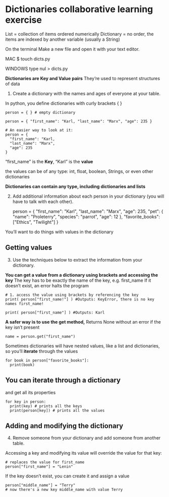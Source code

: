 # Dictionaries collaborative learning exercise

List = collection of items ordered numerically
Dictionary = no order, the items are indexed by another variable (usually a String)



On the terminal
Make a new file and open it with your text editor. 

MAC
    $ touch dicts.py
  
WINDOWS
   type nul > dicts.py

**Dictionaries are Key and Value pairs**
They’re used to represent structures of data

1. Create a dictionary with the names and ages of everyone at your table. 

In python, you define dictionaries with curly brackets { }

    
    person = { } # empty dictionary
    
    person = { "first_name": "Karl, "last_name": "Marx", "age": 235 }
    
    # An easier way to look at it:
    person = { 
      "first_name": "Karl, 
      "last_name": "Marx", 
      "age": 235 
    }
  

“first_name” is the **Key**, “Karl” is the **value**

the values can be of any type: int, float, boolean, Strings, or even other dictionaries

**Dictionaries can contain any type, including dictionaries and lists**

2. Add additional information about each person in your dictionary (you will have to talk with each other). 
    
    person = { 
      "first_name": "Karl", 
      "last_name": "Marx", 
      "age": 235,
      "pet": {
        "name": "Proleterry",
        "species": "parrot",
        "age": 12
      },
      "favorite_books": ["Ethics", "Twilight"]
    }
    


You’ll want to do things with values in the dictionary


## Getting values

3. Use the techniques below to extract the information from your dictionary.

**You can get a value from a dictionary using brackets and accessing the key**
The key has to be exactly the name of the key, e.g. first_name
If it doesn’t exist, an error halts the program

    
    # 1. access the value using brackets by referencing the key
    print( person["first_name!"] ) #Outputs: KeyError, there is no key names first_name!
    
    print( person["first_name"] ) #Outputs: Karl
    

**A safer way is to use the get method,**
Returns None without an error if the key isn’t present

    
    name = person.get("first_name")
    

Sometimes dictionaries will have nested values, like a list and dictionaries, so you’ll **iterate** through the values

    
    for book in person["favorite_books"]:
      print(book)
      


## You can iterate through a dictionary 

and get all its properties

    
    for key in person:
      print(key) # prints all the keys
      print(person[key]) # prints all the values
      


## Adding and modifying the dictionary

4. Remove someone from your dictionary and add someone from another table. 

Accessing a key and modifying its value will override the value for that key:

    
    # replaces the value for first_name
    person["first_name"] = "Lenin"
    

If the key doesn’t exist, you can create it and assign a value

    
    person["middle_name"] = "Terry"
    # now there's a new key middle_name with value Terry
    



